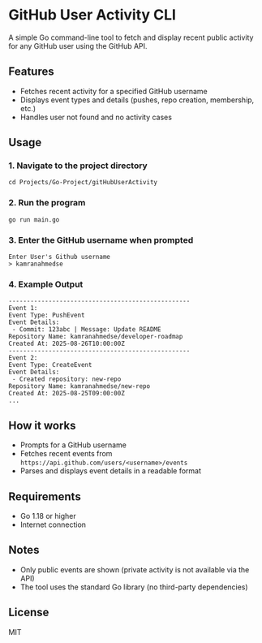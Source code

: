 
# GitHub User Activity CLI


A simple Go command-line tool to fetch and display recent public activity for any GitHub user using the GitHub API.

## Features
- Fetches recent activity for a specified GitHub username
- Displays event types and details (pushes, repo creation, membership, etc.)
- Handles user not found and no activity cases

## Usage

### 1. Navigate to the project directory
```
cd Projects/Go-Project/gitHubUserActivity
```

### 2. Run the program
```
go run main.go
```

### 3. Enter the GitHub username when prompted
```
Enter User's Github username
> kamranahmedse
```

### 4. Example Output
```
--------------------------------------------------
Event 1:
Event Type: PushEvent
Event Details:
 - Commit: 123abc | Message: Update README
Repository Name: kamranahmedse/developer-roadmap
Created At: 2025-08-26T10:00:00Z
--------------------------------------------------
Event 2:
Event Type: CreateEvent
Event Details:
 - Created repository: new-repo
Repository Name: kamranahmedse/new-repo
Created At: 2025-08-25T09:00:00Z
...
```

## How it works
- Prompts for a GitHub username
- Fetches recent events from `https://api.github.com/users/<username>/events`
- Parses and displays event details in a readable format

## Requirements
- Go 1.18 or higher
- Internet connection

## Notes
- Only public events are shown (private activity is not available via the API)
- The tool uses the standard Go library (no third-party dependencies)

## License
MIT
